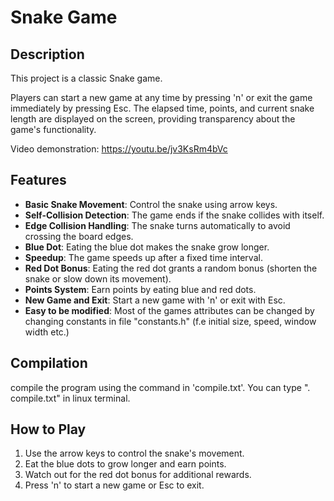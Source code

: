 # Snake Game

## Description

This project is a classic Snake game.

Players can start a new game at any time by pressing 'n' or exit the game immediately by pressing Esc.
The elapsed time, points, and current snake length are displayed on the screen, providing transparency about the game's functionality.

Video demonstration:
https://youtu.be/jv3KsRm4bVc


## Features

- **Basic Snake Movement**: Control the snake using arrow keys.
- **Self-Collision Detection**: The game ends if the snake collides with itself.
- **Edge Collision Handling**: The snake turns automatically to avoid crossing the board edges.
- **Blue Dot**: Eating the blue dot makes the snake grow longer.
- **Speedup**: The game speeds up after a fixed time interval.
- **Red Dot Bonus**: Eating the red dot grants a random bonus (shorten the snake or slow down its movement).
- **Points System**: Earn points by eating blue and red dots.
- **New Game and Exit**: Start a new game with 'n' or exit with Esc.
- **Easy to be modified**: Most of the games attributes can be changed by changing constants in file "constants.h" (f.e initial size, speed, window width etc.)

## Compilation

compile the program using the command in 'compile.txt'.
You can type ". compile.txt" in linux terminal.

## How to Play

1. Use the arrow keys to control the snake's movement.
2. Eat the blue dots to grow longer and earn points.
3. Watch out for the red dot bonus for additional rewards.
4. Press 'n' to start a new game or Esc to exit.
